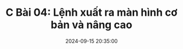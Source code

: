---
layout: post
comments: true
title:  "C Bài 04: Lệnh xuất ra màn hình cơ bản và nâng cao"
title2:  "C Bài 04: Lệnh xuất ra màn hình cơ bản và nâng cao"
date:   2024-09-15 20:35:00
permalink: cpp-basic-04-xuat-man-hinh.html
sidebar: mydoc_sidebar
mathjax: true
tags: C++ C++-cơ-bản
categories: C++-Basic
# sc_project: 11213301
# sc_security: 8d50f6a5
img: /assets/cpp/cpp-programming-400x250.png
summary: Giới thiệu cấu trúc 1 chương trình C++
---